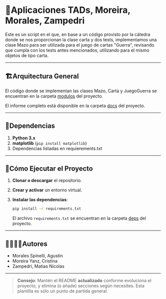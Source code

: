 # 🐍Aplicaciones TADs, Moreira, Morales, Zampedri

Este es un script en el que, en base a un código provisto por la cátedra donde se nos proporcionan la clase carta y dos tests, implementamos una clase Mazo para ser utilizada para el juego de cartas "Guerra", revisando que cumpla con los tests antes mencionados, utilizando para el mismo objetos de tipo carta.

---
## 🏗Arquitectura General

El código donde se implementan las clases Mazo, Carta y JuegoGuerra se encuentran en la carpeta [modulos](./modulos) del proyecto.

El informe completo está disponible en la carpeta [docs](./docs) del proyecto.

---
## 📑Dependencias

1. **Python 3.x**
2. **matplotlib** (`pip install matplotlib`)
3. Dependencias listadas en requierements.txt

---
## 🚀Cómo Ejecutar el Proyecto
1. **Clonar o descargar** el repositorio.

2. **Crear y activar** un entorno virtual.

3. **Instalar las dependencias**:
   ```bash
   pip install -r requirements.txt
   ```
   El archivo `requirements.txt` se encuentran en la carpeta [deps](./deps) del proyecto.

---
## 🙎‍♀️🙎‍♂️Autores

- Morales Spinelli, Agustin
- Moreira Yanz, Cristina
- Zampedri, Matias Nicolas

---

> **Consejo**: Mantén el README **actualizado** conforme evoluciona el proyecto, y elimina (o añade) secciones según necesites. Esta plantilla es sólo un punto de partida general.
